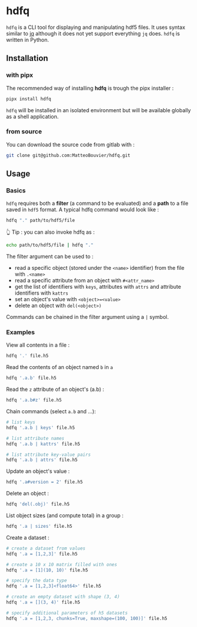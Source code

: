 # hdfq

`hdfq` is a CLI tool for displaying and manipulating hdf5 files.
It uses syntax similar to [jq](https://jqlang.github.io/jq/) although it does not yet support everything `jq` does.
`hdfq` is written in Python.

## Installation

### with pipx

The recommended way of installing **hdfq** is trough the pipx installer :

```bash
pipx install hdfq
```

`hdfq` will be installed in an isolated environment but will be available globally as a shell application.

### from source

You can download the source code from gitlab with :

```bash
git clone git@github.com:MatteoBouvier/hdfq.git
```

## Usage

### Basics

`hdfq` requires both a **filter** (a command to be evaluated) and a **path** to a file saved in `hdf5` format.
A typical hdfq command would look like :

```bash
hdfq "." path/to/hdf5/file
```

👆 Tip : you can also invoke hdfq as :
```bash
echo path/to/hdf5/file | hdfq "."
```

The filter argument can be used to :
- read a specific object (stored under the `<name>` identifier) from the file with `.<name>`
- read a specific attribute from an object with `#<attr_name>`
- get the list of identifiers with `keys`, attributes with `attrs` and attribute identifiers with `kattrs`
- set an object's value with `<object>=<value>`
- delete an object with `del(<object>)`

Commands can be chained in the filter argument using a `|` symbol.

### Examples

View all contents in a file :
```bash
hdfq '.' file.h5
```

Read the contents of an object named `b` in `a`
```bash
hdfq '.a.b' file.h5
```

Read the `z` attribute of an object's (a.b) :
```bash
hdfq '.a.b#z' file.h5
```

Chain commands (select `a.b` and ...):
```bash
# list keys
hdfq '.a.b | keys' file.h5

# list attribute names
hdfq '.a.b | kattrs' file.h5

# list attribute key-value pairs
hdfq '.a.b | attrs' file.h5
```

Update an object's value :
```bash
hdfq '.a#version = 2' file.h5
```

Delete an object :
```bash
hdfq 'del(.obj)' file.h5
```

List object sizes (and compute total) in a group :
```bash
hdfq '.a | sizes' file.h5
```

Create a dataset :
```bash
# create a dataset from values
hdfq '.a = [1,2,3]' file.h5

# create a 10 x 10 matrix filled with ones
hdfq '.a = [1](10, 10)' file.h5

# specify the data type
hdfq '.a = [1,2,3]<float64>' file.h5

# create an empty dataset with shape (3, 4)
hdfq '.a = [](3, 4)' file.h5

# specify additional parameters of h5 datasets
hdfq '.a = [1,2,3, chunks=True, maxshape=(100, 100)]' file.h5
```
